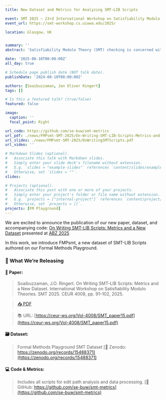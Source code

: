 ```yaml
---
title: New Dataset and Metrics for Analyzing SMT-LIB Scripts

event: SMT 2025 – 23rd International Workshop on Satisfiability Modulo Theories
event_url: https://smt-workshop.cs.uiowa.edu/2025/

location: Glasgow, UK


summary: ''
abstract: 'Satisfiability Modulo Theory (SMT) checking is concerned with checking the satisfiability of first-order formulas with respect to some background theories. The SMT-LIB format is a standardized language for scripts expressing SMT problems.<br>Popular datasets of SMT-LIB scripts have been collected for benchmarking SMT solvers. Rather than focusing on evaluating SMT solvers, our work focuses on exploring how novice users write SMT-LIB scripts. We present a dataset of SMT-LIB scripts with fine-grained editing paths. The dataset consists of 2,415 editing paths with a total of 18,133 SMT-LIB scripts. All scripts were collected from a web-based interface for the Z3 SMT solver in educational settings.<br>We analyze the dataset in terms of sizes of scripts, errors users make, similarities of consecutive scripts, editing distances, and edit steps required to fix errors. We make the dataset and the code for computing our metrics available for future research on language design, tool support, and teaching materials.'

date: '2025-08-10T00:00:00Z'
all_day: true

# Schedule page publish date (NOT talk date).
publishDate: '2024-08-10T00:00:00Z'

authors: [Soaibuzzaman, Jan Oliver Ringert]
tags: []

# Is this a featured talk? (true/false)
featured: false

image:
  caption: ''
  focal_point: Right

url_code: https://github.com/se-buw/smt-metrics
url_pdf: ./news/FMPsmt-SMT-2025/On-Writing-SMT-LIB-Scripts-Metrics-and-a-New-Dataset-SMT25.pdf
url_slides: ./news/FMPsmt-SMT-2025/OnWritingSMTScripts.pdf
url_video: ''

# Markdown Slides (optional).
#   Associate this talk with Markdown slides.
#   Simply enter your slide deck's filename without extension.
#   E.g. `slides = "example-slides"` references `content/slides/example-slides.md`.
#   Otherwise, set `slides = ""`.
slides:

# Projects (optional).
#   Associate this post with one or more of your projects.
#   Simply enter your project's folder or file name without extension.
#   E.g. `projects = ["internal-project"]` references `content/project/deep-learning/index.md`.
#   Otherwise, set `projects = []`.
projects: [FM Playground]
---
```


We are excited to announce the publication of our new paper, dataset, and accompanying code: [On Writing SMT-LIB Scripts: Metrics and a New Dataset](./news/FMPsmt-SMT-2025/On-Writing-SMT-LIB-Scripts-Metrics-and-a-New-Dataset-SMT25.pdf) presented at [ABZ 2025](https://smt-workshop.cs.uiowa.edu/2025/)

In this work, we introduce FMPsmt, a new dataset of SMT-LIB Scripts authored on our Formal Methods Playground. 


### 📁 What We’re Releasing

#### **📄 Paper:**

> Soaibuzzaman, J.O. Ringert. On Writing SMT-LIB Scripts: Metrics and a New Dataset. International Workshop on Satisfiability Modulo Theories. SMT 2025. CEUR 4008, pp. 91–102, 2025.

> [📥 PDF](./news/FMPsmt-SMT-2025/On-Writing-SMT-LIB-Scripts-Metrics-and-a-New-Dataset-SMT25.pdf)

> 📚 URL: [https://ceur-ws.org/Vol-4008/SMT_paper15.pdf](https://ceur-ws.org/Vol-4008/SMT_paper15.pdf)


#### **🗃️ Dataset:**

> Formal Methods Playground SMT Dataset
> [🔗 Zenodo: https://zenodo.org/records/15488371](https://zenodo.org/records/15488371)

#### **💻 Code & Metrics:**

> Includes all scripts for edit path analysis and data processing.
> [🔗 GitHub: https://github.com/se-buw/smt-metrics](https://github.com/se-buw/smt-metrics)
